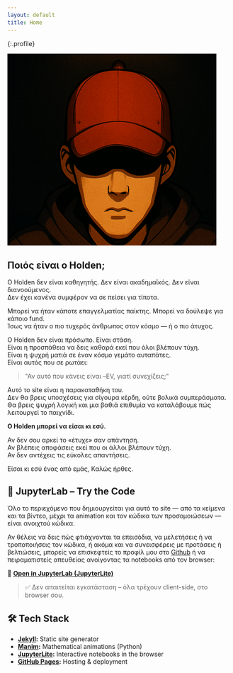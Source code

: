 ```yaml
---
layout: default
title: Home
---
```

{:.profile}

<div class="text-center my-8">
  <img src="graphics/banner.png" alt="Banner" class="mx-auto rounded-xl shadow-md" />
</div>

<h2 class="text-2xl font-bold my-6">Ποιός είναι ο Holden;</h2>

Ο Holden δεν είναι καθηγητής. Δεν είναι ακαδημαϊκός. Δεν είναι διανοούμενος.  
Δεν έχει κανένα συμφέρον να σε πείσει για τίποτα.

Μπορεί να ήταν κάποτε επαγγελματίας παίκτης. Μπορεί να δούλεψε για κάποιο fund.  
Ίσως να ήταν ο πιο τυχερός άνθρωπος στον κόσμο — ή ο πιο άτυχος.  

Ο Holden δεν είναι πρόσωπο. Είναι στάση.  
Είναι η προσπάθεια να δεις καθαρά εκεί που όλοι βλέπουν τύχη.  
Είναι η ψυχρή ματιά σε έναν κόσμο γεμάτο αυταπάτες.  
Είναι αυτός που σε ρωτάει:

<blockquote class="italic text-gray-400 border-l-4 border-gray-600 pl-4 my-6">
  "Αν αυτό που κάνεις είναι –EV, γιατί συνεχίζεις;"
</blockquote>

Αυτό το site είναι η παρακαταθήκη του.  
Δεν θα βρεις υποσχέσεις για σίγουρα κέρδη, ούτε βολικά συμπεράσματα.  
Θα βρεις ψυχρή λογική και μια βαθιά επιθυμία να καταλάβουμε πώς λειτουργεί το παιχνίδι.

**Ο Holden μπορεί να είσαι κι εσύ.**  

Αν δεν σου αρκεί το «έτυχε» σαν απάντηση. \
Αν βλέπεις αποφάσεις εκεί που οι άλλοι βλέπουν τύχη. \
Αν δεν αντέχεις τις εύκολες απαντήσεις.

Είσαι κι εσύ ένας από εμάς, Καλώς ήρθες.

<h2 class="text-2xl font-bold my-6">🧪 JupyterLab – Try the Code</h2>

Όλο το περιεχόμενο που δημιουργείται για αυτό το site — από τα κείμενα και τα βίντεο, μέχρι τα animation και τον κώδικα των προσομοιώσεων — είναι ανοιχτού κώδικα.  

Αν θέλεις να δεις πώς φτιάχνονται τα επεισόδια, να μελετήσεις ή να τροποποιήσεις τον κώδικα, ή ακόμα και να συνεισφέρεις με προτάσεις ή βελτιώσεις, μπορείς να επισκεφτείς το προφίλ μου στο [Github](https://github.com/NLHolden) ή να πειραματιστείς απευθείας ανοίγοντας τα notebooks από τον browser:

🔗 [**Open in JupyterLab (JupyterLite)**](https://nlholden.github.io/jupyterlite-deployment/lab/index.html)

> ✅ Δεν απαιτείται εγκατάσταση – όλα τρέχουν client-side, στο browser σου.


<h2 class="text-2xl font-bold my-6">🛠 Tech Stack</h2>

- **[Jekyll](https://jekyllrb.com/):** Static site generator  
- **[Manim](https://www.manim.community/):** Mathematical animations (Python)  
- **[JupyterLite](https://jupyterlite.readthedocs.io/):** Interactive notebooks in the browser  
- **[GitHub Pages](https://pages.github.com/):** Hosting & deployment  